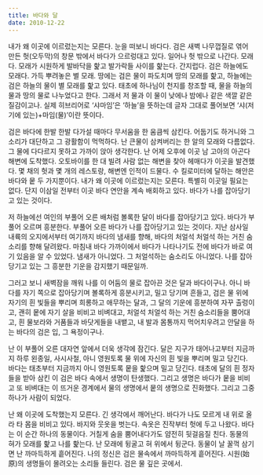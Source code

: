 ```yaml
---
title: 바다와 달
date: 2010-12-22
---
```


내가 왜 이곳에 이르렀는지는 모른다. 눈을 떠보니 바다다. 검은 새벽 나무껍질로 엮어 만든 헛(오두막)의 창문 밖에서 바다가 으르렁대고 있다. 일어나 헛 밖으로 나간다. 모래다. 모래가 시원하게 발바닥을 핥고 발가락들 사이를 핥는다. 간지럽다. 검은 하늘에도 모래다. 가득 뿌려놓은 별 모래. 땅에는 검은 물이 파도치며 땅의 모래를 핥고, 하늘에는 검은 하늘의 물이 별 모래를 핥고 있다. 태초에 하나님이 천지를 창조할 때, 물을 하늘의 물과 땅의 물로 나누었다고 한다. 그래서 저 물과 이 물이 낮에나 밤에나 같은 색깔 같은 질감이고나. 실제 히브리어로 ‘샤마임’은 ‘하늘’을 뜻하는데 글자 그대로 풀어보면 ‘샤(저기에 있는)+마임(물)’이란 뜻이다.
  
검은 바다에 한발 한발 다가설 때마다 무서움을 한 움큼씩 삼킨다. 어둡기도 하거니와 그 소리가 대단하고 그 광활함이 먹먹하다. 난 큰물이 삼켜버리는 한 알의 모래와 다름없다. 그 물에 다다르지 못하고 가까이 앉아 생각한다. 난 어제 오후에 이곳 남 고아의 아곤다 해변에 도착했다. 오토바이를 한 대 빌려 사람 없는 해변을 찾아 헤매다가 이곳을 발견했다. 몇 채의 헛과 몇 개의 레스토랑, 해변엔 인적이 드물다. 수 킬로미터에 달하는 해안은 바다와 뭍 두 가지뿐이다. 내가 왜 이곳에 이르렀는지는 모른다. 특별히 이곳일 필요는 없다. 단지 이삼일 전부터 이곳 바다 연안을 계속 배회하고 있다. 바다가 나를 잡아당기고 있는 것이다. 

저 하늘에선 여인의 부풀어 오른 배처럼 볼록한 달이 바다를 잡아당기고 있다. 바다가 부풀어 오르며 흥분한다. 부풀어 오른 바다가 나를 잡아당기고 있는 것이다. 지난 삼사일 내륙의 오지에서부터 여기까지 바다의 냄새를 향해, 바다의 처얼석 처얼석 하는 거친 숨소리를 향해 달려왔다. 마침내 바다 가까이에서 바다가 나타나기도 전에 바다가 바로 여기 있음을 알 수 있었다. 냄새가 아니었다. 그 처얼석하는 숨소리도 아니었다. 나를 잡아당기고 있는 그 흥분한 기운을 감지했기 때문일까. 

그러고 보니 새벽잠을 깨워 나를 이 어둠의 물로 잡아끈 것은 달과 바다이구나. 아니 바다를 자기 쪽으로 잡아당기며 볼록하게 흥분시키고, 밀고 당기며 흔들고, 검은 물 위에 자기의 흰 빛들을 뿌리며 희롱하고 애무하는 달과, 그 달의 기운에 흥분하여 자꾸 출렁이고, 괜히 뭍에 자기 살을 비비고 비벼대고, 처얼석 처얼석 하는 거친 숨소리들을 뿜어대고, 흰 물보라와 거품들과 바닷게들을 내뱉고, 내 발과 몸통까지 먹어치우려고 안달을 하는 바다의 검은 입, 그 욕정이구나. 

난 이 부풀어 오른 대자연 앞에서 더욱 생각에 잠긴다. 달은 지구가 태어나고부터 지금까지 하루 왼종일, 사시사철, 아니 영원토록 물 위에 자신의 흰 빛을 뿌리며 밀고 당긴다. 바다는 태초부터 지금까지 아니 영원토록 뭍을 핥으며 밀고 당긴다. 태초에 달의 흰 정자들을 받아 삼킨 이 검은 바다 속에서 생명이 탄생했다. 그리고 생명은 바다가 뭍을 비비고 또 비벼대는 이 뜨거운 경계에서 물의 생명에서 뭍의 생명으로 진화했다. 그리고 그중 하나가 사람이 되었다.

난 왜 이곳에 도착했는지 모른다. 긴 생각에서 깨어난다. 바다가 나도 모르게 내 위로 올라 타 몸을 비비고 있다. 바지와 웃옷을 벗는다. 속옷은 진작부터 헛에 두고 나왔다. 바다는 이 순간 하나의 동물이다. 거칠게 숨을 뿜어내다가도 얌전히 뒷걸음질 친다. 동물의 혀가 모래를 핥고 나를 핥는다. 난 모래에 뒹굴고 혀 위에서 뒹군다. 동물이 날 꿀꺽 삼기면 난 까마득하게 흩어진다. 나의 정신은 검은 물속에서 까마득하게 흩어진다. 시원(始原)의 생명들이 몰려오는 소리들 들린다. 검은 물 깊은 곳에서.   

